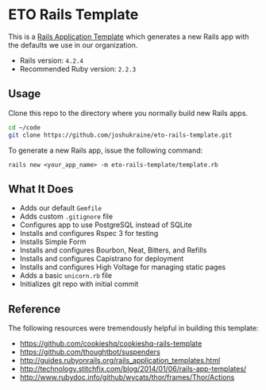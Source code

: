 # ETO Rails Template

This is a [Rails Application Template](http://guides.rubyonrails.org/rails_application_templates.html) which generates a new Rails app with the defaults we use in our organization.

* Rails version: `4.2.4`
* Recommended Ruby version: `2.2.3`

## Usage

Clone this repo to the directory where you normally build new Rails apps.

```sh
cd ~/code
git clone https://github.com/joshukraine/eto-rails-template.git
```

To generate a new Rails app, issue the following command:

	rails new <your_app_name> -m eto-rails-template/template.rb

## What It Does

* Adds our default `Gemfile`
* Adds custom `.gitignore` file
* Configures app to use PostgreSQL instead of SQLite
* Installs and configures Rspec 3 for testing
* Installs Simple Form
* Installs and configures Bourbon, Neat, Bitters, and Refills
* Installs and configures Capistrano for deployment
* Installs and configures High Voltage for managing static pages
* Adds a basic `unicorn.rb` file
* Initializes git repo with initial commit

## Reference

The following resources were tremendously helpful in building this template:

* https://github.com/cookieshq/cookieshq-rails-template
* https://github.com/thoughtbot/suspenders
* http://guides.rubyonrails.org/rails_application_templates.html
* http://technology.stitchfix.com/blog/2014/01/06/rails-app-templates/
* http://www.rubydoc.info/github/wycats/thor/frames/Thor/Actions

